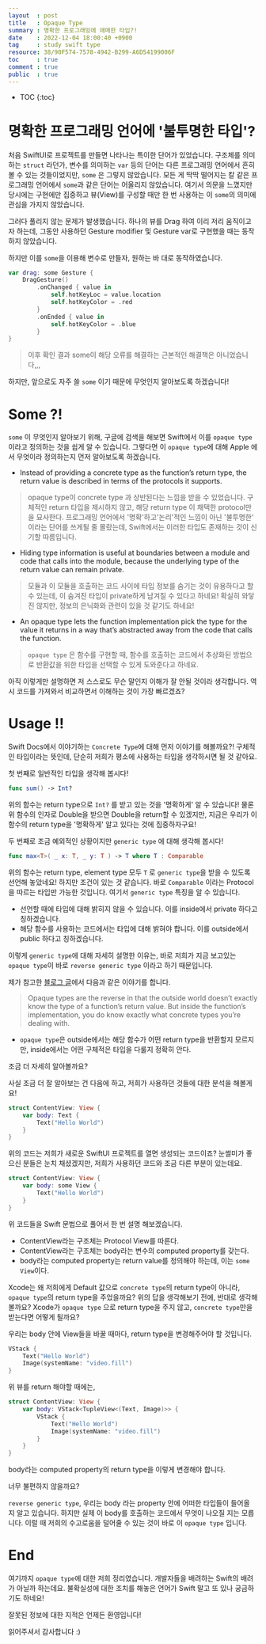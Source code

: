 ```yaml
---
layout  : post
title   : Opaque Type 
summary : 명확한 프로그래밍에 애매한 타입?! 
date    : 2022-12-04 18:00:40 +0900
tag     : study swift type 
resource: 38/90F574-7578-4942-B299-A6D54199006F
toc     : true
comment : true
public  : true
---
```

* TOC
{:toc}


# 명확한 프로그래밍 언어에 '불투명한 타입'?

처음 SwiftUI로 프로젝트를 만들면 나타나는 특이한 단어가 있었습니다.
구조체를 의미하는 `struct` 라던가, 변수를 의미하는 `var` 등의 단어는 다른 프로그래밍 언어에서 흔히 볼 수 있는 것들이었지만, `some` 은 그렇지 않았습니다.
모든 게 딱딱 떨어지는 칼 같은 프로그래밍 언어에서 `some`과 같은 단어는 어울리지 않았습니다.
여기서 의문을 느꼈지만 당시에는 구현에만 집중하고 뷰(View)를 구성할 때만 한 번 사용하는 이 `some`의 의미에 관심을 가지지 않았습니다.

그러다 풀리지 않는 문제가 발생했습니다. 하나의 뷰를 Drag 하여 이리 저리 움직이고자 하는데, 그동안 사용하던 Gesture modifier 및 Gesture var로 구현했을 때는 동작하지 않았습니다.


하지만 이를 `some`을 이용해 변수로 만들자, 원하는 바 대로 동작하였습니다.
```swift
var drag: some Gesture {
	DragGesture()
		.onChanged { value in
			self.hotKeyLoc = value.location
			self.hotKeyColor = .red
		}
		.onEnded { value in
			self.hotKeyColor = .blue
		}
}
```

> 이후 확인 결과 some이 해당 오류를 해결하는 근본적인 해결책은 아니었습니다,,,

하지만, 앞으로도 자주 쓸 `some` 이기 때문에 무엇인지 알아보도록 하겠습니다!

# Some ?!

`some` 이 무엇인지 알아보기 위해, 구글에 검색을 해보면 Swift에서 이를 `opaque type` 이라고 정의하는 것을 쉽게 알 수 있습니다.
그렇다면 이 `opaque type`에 대해 Apple 에서 무엇이라 정의하는지 먼저 알아보도록 하겠습니다.

- Instead of providing a concrete type as the function’s return type, the return value is described in terms of the protocols it supports.

> opaque type이 concrete type 과 상반된다는 느낌을 받을 수 있었습니다.
> 구체적인 return 타입을 제시하지 않고, 해당 return type 이 채택한 protocol만을 묘사한다.
> 프로그래밍 언어에서 '명확'하고'논리'적인 느낌이 아닌 '불투명한' 이라는 단어를 쓰게될 줄 몰랐는데, Swift에서는 이러한 타입도 존재하는 것이 신기할 따름입니다.

- Hiding type information is useful at boundaries between a module and code that calls into the module, because the underlying type of the return value can remain private.

> 모듈과 이 모듈을 호출하는 코드 사이에 타입 정보를 숨기는 것이 유용하다고 할 수 있는데, 이 숨겨진 타입이 private하게 남겨질 수 있다고 하네요!
> 확실히 와닿진 않지만, 정보의 은닉화와 관련이 있을 것 같기도 하네요!

- An opaque type lets the function implementation pick the type for the value it returns in a way that’s abstracted away from the code that calls the function.

> `opaque type` 은 함수를 구현할 때, 함수를 호출하는 코드에서 추상화된 방법으로 반환값을 위한 타입을 선택할 수 있게 도와준다고 하네요.

아직 이렇게만 설명하면 저 스스로도 무슨 말인지 이해가 잘 안될 것이라 생각합니다.
역시 코드를 가져와서 비교하면서 이해하는 것이 가장 빠르겠죠?

# Usage !!

Swift Docs에서 이야기하는 `Concrete Type`에 대해 먼저 이야기를 해볼까요?!
구체적인 타입이라는 뜻인데, 단순히 저희가 평소에 사용하는 타입을 생각하시면 될 것 같아요.

첫 번째로 일반적인 타입을 생각해 봅시다!

```swift
func sum() -> Int?
```

위의 함수는 return type으로 `Int?` 를 받고 있는 것을 '명확하게' 알 수 있습니다!
물론 위 함수의 인자로 Double을 받으면 Double을 return할 수 있겠지만, 지금은 우리가 이 함수의 return type을 '명확하게' 알고 있다는 것에 집중하자구요!

두 번째로 조금 예외적인 상황이지만 `generic type` 에 대해 생각해 봅시다!

```swift
func max<T>( _ x: T, _ y: T ) -> T where T : Comparable
```

위의 함수는 return type, element type 모두 `T` 로 `generic type`을 받을 수 있도록 선언해 놓았네요!
하지만 조건이 있는 것 같습니다. 바로 `Comparable` 이라는 Protocol을 따르는 타입만 가능한 것입니다.
여기서 `generic type` 특징을 알 수 있습니다.

- 선언할 때에 타입에 대해 밝히지 않을 수 있습니다. 이를 inside에서 private 하다고 칭하겠습니다.
- 해당 함수를 사용하는 코드에서는 타입에 대해 밝혀야 합니다. 이를 outside에서 public 하다고 칭하겠습니다.

이렇게 `generic type`에 대해 자세히 설명한 이유는, 바로 저희가 지금 보고있는 `opaque type`이 바로 `reverse generic type` 이라고 하기 때문입니다.

제가 참고한 [블로그 글](https://medium.com/@PhiJay/whats-this-some-in-swiftui-34e2c126d4c4)에서 다음과 같은 이야기를 합니다.

> Opaque types are the reverse in that the outside world doesn’t exactly know the type of a function’s return value. But inside the function’s implementation, you do know exactly what concrete types you’re dealing with.

- `opaque type`은 outside에서는 해당 함수가 어떤 return type을 반환할지 모르지만, inside에서는 어떤 구체적은 타입을 다룰지 정확히 안다.

조금 더 자세히 알아볼까요?

사실 조금 더 잘 알아보는 건 다음에 하고,
저희가 사용하던 것들에 대한 분석을 해볼게요!

```swift
struct ContentView: View {  
	var body: Text {  
		Text("Hello World")  
	}  
}
```

위의 코드는 저희가 새로운 SwiftUI 프로젝트를 열면 생성되는 코드이죠?
눈썰미가 좋으신 분들은 눈치 채셨겠지만, 저희가 사용하던 코드와 조금 다른 부분이 있는데요.

```swift
struct ContentView: View {  
	var body: some View {  
		Text("Hello World")  
	}  
}
```

위 코드들을 Swift 문법으로 풀어서 한 번 설명 해보겠습니다.
- ContentView라는 구조체는 Protocol View를 따른다.
- ContentView라는 구조체는 body라는 변수의 computed property를 갖는다.
- body라는 computed property는 return value를 정의해야 하는데, 이는 `some View`이다.

Xcode는 왜 저희에게 Default 값으로 `concrete type`의 return type이 아니라, `opaque type`의 return type을 주었을까요?
위의 답을 생각해보기 전에, 반대로 생각해볼까요?
Xcode가 `opaque type` 으로 return type을 주지 않고, `concrete type`만을 받는다면 어떻게 될까요?

우리는 body 안에 View들을 바꿀 때마다, return type을 변경해주어야 할 것입니다.
```swift
VStack {
	Text("Hello World")  
	Image(systemName: "video.fill")  
}
```

위 뷰를 return 해야할 때에는,

```swift
struct ContentView: View {  
	var body: VStack<TupleView<(Text, Image)>> {  
		VStack {
			Text("Hello World")  
			Image(systemName: "video.fill")  
		}
	}  
}
```

body라는 computed property의 return type을 이렇게 변경해야 합니다.

너무 불편하지 않을까요?

`reverse generic type`, 우리는 body 라는 property 안에 어떠한 타입들이 들어올 지 알고 있습니다. 하지만 실제 이 body를 호출하는 코드에서 무엇이 나오질 지는 모릅니다. 이럴 때 저희의 수고로움을 덜어줄 수 있는 것이 바로 이 `opaque type` 입니다.

# End

여기까지 `opaque type`에 대한 저희 정리였습니다.
개발자들을 배려하는 Swift의 배려가 아닐까 하는데요.
불확실성에 대한 조치를 해놓은 언어가 Swift 말고 또 있나 궁금하기도 하네요!

잘못된 정보에 대한 지적은 언제든 환영입니다!

읽어주셔서 감사합니다 :)
